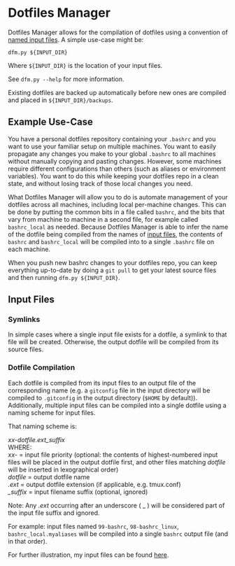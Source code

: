 # Dotfiles Manager
Dotfiles Manager allows for the compilation of dotfiles using a convention of [named input files](#input-files). A simple use-case might be:

`dfm.py ${INPUT_DIR}`

Where `${INPUT_DIR}` is the location of your input files.

See `dfm.py --help` for more information.

Existing dotfiles are backed up automatically before new ones are compiled and placed in `${INPUT_DIR}/backups`.

## Example Use-Case
You have a personal dotfiles repository containing your `.bashrc` and you want to use your familiar setup on multiple machines. You want to easily propagate any changes you make to your global `.bashrc` to all machines without manually copying and pasting changes. However, some machines require different configurations than others (such as aliases or environment variables). You want to do this while keeping your dotfiles repo in a clean state, and without losing track of those local changes you need.

What Dotfiles Manager will allow you to do is automate management of your dotfiles across all machines, including local per-machine changes. This can be done by putting the common bits in a file called `bashrc`, and the bits that vary from machine to machine in a second file, for example called `bashrc_local` as needed. Because Dotfiles Manager is able to infer the name of the dotfile being compiled from the names of [input files](#input-files), the contents of `bashrc` and `bashrc_local` will be compiled into to a single `.bashrc` file on each machine.

When you push new bashrc changes to your dotfiles repo, you can keep everything up-to-date by doing a `git pull` to get your latest source files and then running `dfm.py ${INPUT_DIR}`.

## Input Files
### Symlinks
In simple cases where a single input file exists for a dotfile, a symlink to that file will be created. Otherwise, the output dotfile will be compiled from its source files.

### Dotfile Compilation
Each dotfile is compiled from its input files to an output file of the corresponding name (e.g. a `gitconfig` file in the input directory  will be compiled to `.gitconfig` in the output directory (`$HOME` by   default)). Additionally, multiple input files can be compiled into a single dotfile using a naming scheme for input files.

That naming scheme is:

*xx-dotfile.ext_suffix*  
WHERE:  
*xx-* = input file priority (optional: the contents of highest-numbered input files will be placed in the output dotfile first, and other files matching *dotfile* will be inserted in lexographical order)  
*dotfile* = output dotfile name  
*.ext* = output dotfile extension (if applicable, e.g. tmux.conf)  
*_suffix* = input filename suffix (optional, ignored) 

Note: Any *.ext* occurring after an underscore ( _ ) will be considered part of the input file suffix and ignored.

For example: input files named `99-bashrc`, `98-bashrc_linux`, `bashrc_local.myaliases` will be compiled into a single `bashrc` output file (and in that order).

For further illustration, my input files can be found [here](https://github.com/rucker/dotfiles/tree/master/src).
